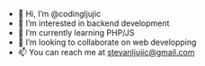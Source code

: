 - 👋 Hi, I’m @codingljujic
- 👀 I’m interested in backend development
- 🌱 I’m currently learning PHP/JS
- 💞️ I’m looking to collaborate on web developping
- 📫 You can reach me at stevanljujic@gmail.com
